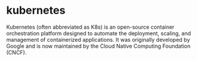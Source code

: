 # kubernetes
Kubernetes (often abbreviated as K8s) is an open-source container orchestration platform designed to automate the deployment, scaling, and management of containerized applications. It was originally developed by Google and is now maintained by the Cloud Native Computing Foundation (CNCF).
